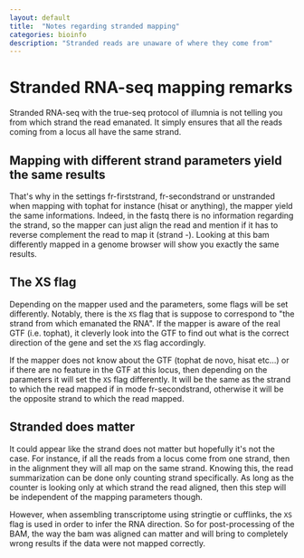```yaml
---
layout: default
title:  "Notes regarding stranded mapping"
categories: bioinfo
description: "Stranded reads are unaware of where they come from"
---
```


# Stranded RNA-seq mapping remarks

Stranded RNA-seq with the true-seq protocol of illumnia is not telling you from which strand the read emanated. It simply ensures that all the reads coming from a locus all have the same strand.  

## Mapping with different strand parameters yield the same results
That's why in the settings fr-firststrand, fr-secondstrand or unstranded when mapping with tophat for instance (hisat or anything), the mapper yield the same informations. Indeed, in the fastq there is no information regarding the strand, so the mapper can just align the read and mention if it has to reverse complement the read to map it (strand -). Looking at this bam differently mapped in a genome browser will show you exactly the same results. 

## The XS flag 
Depending on the mapper used and the parameters, some flags will be set differently. Notably, there is the `XS` flag that is suppose to correspond to "the strand from which emanated the RNA". If the mapper is aware of the real GTF (i.e. tophat), it cleverly look into the GTF to find out what is the correct direction of the gene and set the `XS` flag accordingly. 

If the mapper does not know about the GTF (tophat de novo, hisat etc...) or if there are no feature in the GTF at this locus, then depending on the parameters it will set the `XS` flag differently. It will be the same as the strand to which the read mapped if in mode fr-secondstrand, otherwise it will be the opposite strand to which the read mapped. 

## Stranded does matter
It could appear like the strand does not matter but hopefully it's not the case. For instance, if all the reads from a locus come from one strand, then in the alignment they will all map on the same strand. Knowing this, the read summarization can be done only counting strand specifically. As long as the counter is looking only at which strand the read aligned, then this step will be independent of the mapping parameters though. 

However,  when assembling transcriptome using stringtie or cufflinks, the `XS` flag is used in order to infer the RNA direction. So for post-processing of the BAM, the way the bam was aligned can matter and will bring to completely wrong results if the data were not mapped correctly. 
